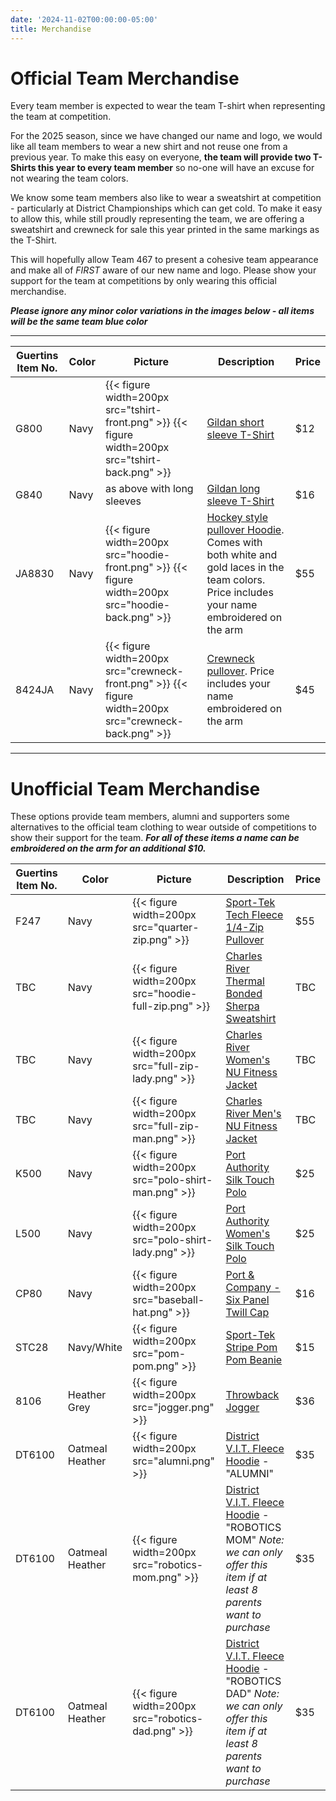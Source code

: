 ```yaml
---
date: '2024-11-02T00:00:00-05:00'
title: Merchandise
---
```


# Official Team Merchandise

Every team member is expected to wear the team T-shirt when representing the team at competition.

For the 2025 season, since we have changed our name and logo, we would like all team members to wear a new shirt and not reuse one from a previous year. To make this easy on everyone, **the team will provide two T-Shirts this year to every team member** so no-one will have an excuse for not wearing the team colors.

We know some team members also like to wear a sweatshirt at competition - particularly at District Championships which can get cold. To make it easy to allow this, while still proudly representing the team, we are offering a sweatshirt and crewneck for sale this year printed in the same markings as the T-Shirt.

This will hopefully allow Team 467 to present a cohesive team appearance and make all of _FIRST_ aware of our new name and logo. Please show your support for the team at competitions by only wearing this official merchandise.

**_Please ignore any minor color variations in the images below - all items will be the same team blue color_**

----

| Guertins Item No. | Color   | Picture | Description | Price |
| ----------------- | ------- | --------| ----------- | ----- |
| G800              | Navy    | {{< figure width=200px src="tshirt-front.png" >}} {{< figure width=200px src="tshirt-back.png" >}} | [Gildan short sleeve T-Shirt](https://www.gildan.com/us/en/8000-adult-t-shirt-en_us/?color=777) | $12 |
| G840              | Navy    | as above with long sleeves | [Gildan long sleeve T-Shirt](https://www.gildan.com/us/en/8400-adult-long-sleeve-t-shirt-en_us/?color=032) | $16 |
| JA8830            | Navy    | {{< figure width=200px src="hoodie-front.png" >}} {{< figure width=200px src="hoodie-back.png" >}} | [Hockey style pullover Hoodie](https://www.jamericablanks.com/cgi-bin/liveb2b/wam_tmpl/catalog_product.p?site=JAW&layout=Responsive&page=catalog_product&product=8830). Comes with both white and gold laces in the team colors. Price includes your name embroidered on the arm | $55 |
| 8424JA            | Navy    | {{< figure width=200px src="crewneck-front.png" >}} {{< figure width=200px src="crewneck-back.png" >}} | [Crewneck pullover](https://www.jamericablanks.com/cgi-bin/liveb2b/wam_tmpl/catalog_product.p?site=JAW&layout=Responsive&page=catalog_product&product=8424). Price includes your name embroidered on the arm | $45 |

----

# Unofficial Team Merchandise

These options provide team members, alumni and supporters some alternatives to the official team clothing to wear outside of competitions to show their support for the team. **_For all of these items a name can be embroidered on the arm for an additional $10._** 

| Guertins Item No. | Color   | Picture | Description | Price |
| ----------------- | ------- | --------| ----------- | ----- |
| F247              | Navy    | {{< figure width=200px src="quarter-zip.png" >}} | [Sport-Tek Tech Fleece 1/4-Zip Pullover](https://sporttekusa.com/p/4718_TrueNavy) | $55 |
| TBC               | Navy    | {{< figure width=200px src="hoodie-full-zip.png" >}} | [Charles River Thermal Bonded Sherpa Sweatshirt](https://www.charlesriverapparel.com/product/9149/Thermal-Bonded-Sherpa-Sweatshirt.html) | TBC |
| TBC               | Navy    | {{< figure width=200px src="full-zip-lady.png" >}} | [Charles River Women's NU Fitness Jacket](https://www.charlesriverapparel.com/product/5586/Womens-Nu-Fitness-Jacket.html) | TBC |
| TBC               | Navy    | {{< figure width=200px src="full-zip-man.png" >}} | [Charles River Men's NU Fitness Jacket](https://www.charlesriverapparel.com/product/9586/Mens-Nu-Fitness-Jacket.html) | TBC |
| K500              | Navy    | {{< figure width=200px src="polo-shirt-man.png" >}} | [Port Authority Silk Touch Polo](https://www.portauthorityclothing.com/p/1225_Navy) | $25 |
| L500              | Navy    | {{< figure width=200px src="polo-shirt-lady.png" >}} | [Port Authority Women's Silk Touch Polo](https://www.portauthorityclothing.com/p/1407_Navy) | $25 |
| CP80              | Navy    | {{< figure width=200px src="baseball-hat.png" >}} | [Port & Company - Six Panel Twill Cap ](https://www.portandcompany.com/p/818_Navy) | $16 |
| STC28             | Navy/White | {{< figure width=200px src="pom-pom.png" >}} | [Sport-Tek Stripe Pom Pom Beanie](https://www.sporttekusa.com/p/6960_TrNvWhite) | $15 |
| 8106              | Heather Grey | {{< figure width=200px src="jogger.png" >}} | [Throwback Jogger](https://www.pennantsportswear.com/throwback-jogger-8106.html) | $36 |
| DT6100            | Oatmeal Heather | {{< figure width=200px src="alumni.png" >}} | [District V.I.T. Fleece Hoodie](https://districtclothing.com/p/10641_OatHthr) - "ALUMNI" | $35 |
| DT6100            | Oatmeal Heather | {{< figure width=200px src="robotics-mom.png" >}} | [District V.I.T. Fleece Hoodie](https://districtclothing.com/p/10641_OatHthr) - "ROBOTICS MOM" _Note: we can only offer this item if at least 8 parents want to purchase_ | $35 |
| DT6100            | Oatmeal Heather | {{< figure width=200px src="robotics-dad.png" >}} | [District V.I.T. Fleece Hoodie](https://districtclothing.com/p/10641_OatHthr) - "ROBOTICS DAD" _Note: we can only offer this item if at least 8 parents want to purchase_ | $35 |



